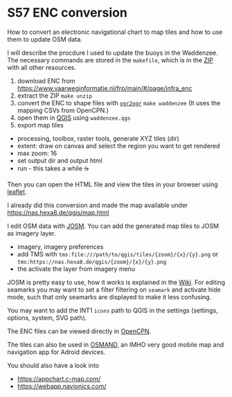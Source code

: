 # S57 ENC conversion

How to convert an electronic navigational chart to map tiles and how to use them to update OSM data.

I will describe the procdure I used to update the buoys in the Waddenzee. The necessary commands are stored in the `makefile`, which is in the [ZIP](convert.zip) with all other resources.

1. download ENC from https://www.vaarweginformatie.nl/frp/main/#/page/infra_enc
2. extract the ZIP `make unzip`
3. convert the ENC to shape files with [`ogr2ogr`](https://gdal.org/programs/ogr2ogr.html) `make waddenzee` (It uses the mapping CSVs from OpenCPN.)
4. open them in [QGIS](https://www.qgis.org/) using `waddenzee.qgs`
5. export map tiles
  - processing, toolbox, raster tools, generate XYZ tiles (dir)
  - extent: draw on canvas and select the region you want to get rendered
  - max zoom: 16
  - set output dir and output html
  - run - this takes a while :coffee:

Then you can open the HTML file and view the tiles in your browser using [leaflet](https://leafletjs.com/).

I already did this conversion and made the map available under https://nas.hexa8.de/qgis/map.html

I edit OSM data with [JOSM](https://josm.openstreetmap.de/). You can add the generated map tiles to JOSM as imagery layer.

- imagery, imagery preferences
- add TMS with `tms:file:///path/to/qgis/tiles/{zoom}/{x}/{y}.png` or `tms:https://nas.hexa8.de/qgis/{zoom}/{x}/{y}.png`
- the activate the layer from imagery menu

JOSM is pretty easy to use, how it works is explained in the [Wiki](https://josm.openstreetmap.de/wiki/Introduction). For editing seamarks you may want to set a filter filtering on `seamark` and activate hide mode, such that only seamarks are displayed to make it less confusing.

You may want to add the INT1 `icons` path to QGIS in the settings (settings, options, system, SVG path).

The ENC files can be viewed directly in [OpenCPN](https://opencpn.org/).

The tiles can also be used in [OSMAND](https://osmand.net/), an IMHO very good mobile map and navigation app for Adroid devices.

You should also have a look into

- https://appchart.c-map.com/
- https://webapp.navionics.com/

